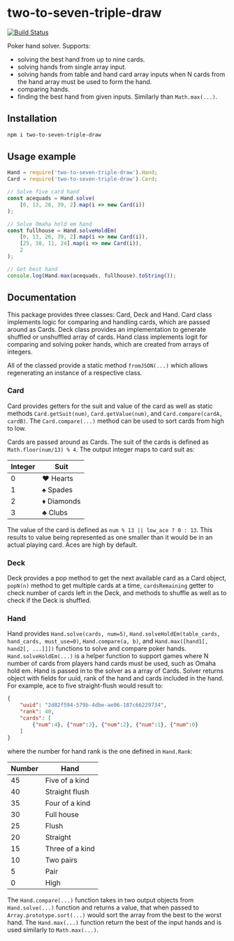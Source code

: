 # two-to-seven-triple-draw

[![Build Status](https://travis-ci.org/kangasta/two-to-seven-triple-draw.svg?branch=master)](https://travis-ci.org/kangasta/two-to-seven-triple-draw)

Poker hand solver. Supports:
- solving the best hand from up to nine cards.
- solving hands from single array input.
- solving hands from table and hand card array inputs when N cards from the hand array must be used to form the hand.
- comparing hands.
- finding the best hand from given inputs. Similarly than `Math.max(...)`.

## Installation

```bash
npm i two-to-seven-triple-draw
```

## Usage example

```js
Hand = require('two-to-seven-triple-draw').Hand;
Card = require('two-to-seven-triple-draw').Card;

// Solve five card hand
const acequads = Hand.solve(
    [0, 13, 26, 39, 2].map(i => new Card(i))
);

// Solve Omaha hold em hand
const fullhouse = Hand.solveHoldEm(
    [0, 13, 26, 39, 2].map(i => new Card(i)),
    [25, 38, 11, 24].map(i => new Card(i)),
    2
);

// Get best hand
console.log(Hand.max(acequads, fullhouse).toString());
```

## Documentation

This package provides three classes: Card, Deck and Hand. Card class implements logic for comparing and handling cards, which are passed around as Cards. Deck class provides an implementation to generate shuffled or unshuffled array of cards. Hand class implements logit for comparing and solving poker hands, which are created from arrays of integers.

All of the classed provide a static method `fromJSON(...)` which allows regenerating an instance of a respective class.

### Card

Card provides getters for the suit and value of the card as well as static methods `Card.getSuit(num)`, `Card.getValue(num)`, and `Card.compare(cardA, cardB)`. The `Card.compare(...)` method can be used to sort cards from high to low.

Cards are passed around as Cards. The suit of the cards is defined as `Math.floor(num/13) % 4`. The output integer maps to card suit as:

Integer | Suit
------- | -------
   0    |  ♥ Hearts
   1    |  ♠ Spades
   2    |  ♦ Diamonds
   3    |  ♣ Clubs

The value of the card is defined as `num % 13 || low_ace ? 0 : 13`. This results to value being represented as one smaller than it would be in an actual playing card. Aces are high by default.

### Deck

Deck provides a pop method to get the next available card as a Card object, `popN(n)` method to get multiple cards at a time, `cardsRemaining` getter to check number of cards left in the Deck, and methods to shuffle as well as to check if the Deck is shuffled.

### Hand

Hand provides `Hand.solve(cards, num=5)`, `Hand.solveHoldEm(table_cards, hand_cards, must_use=0)`, `Hand.compare(a, b)`, and `Hand.max([hand1[, hand2[, ...]]])` functions to solve and compare poker hands. `Hand.solveHoldEm(...)` is a helper function to support games where N number of cards from players hand cards must be used, such as Omaha hold em. Hand is passed in to the solver as a array of Cards. Solver returns object with fields for uuid, rank of the hand and cards included in the hand. For example, ace to five straight-flush would result to:

```json
{
    "uuid": "2d82f594-579b-4dbe-ae06-187c66229734",
    "rank": 40,
    "cards": [
        {"num":4}, {"num":3}, {"num":2}, {"num":1}, {"num":0}
    ]
}
```

where the number for hand rank is the one defined in `Hand.Rank`:

Number | Hand
------ | ------------
   45  |  Five of a kind
   40  |  Straight flush
   35  |  Four of a kind
   30  |  Full house
   25  |  Flush
   20  |  Straight
   15  |  Three of a kind
   10  |  Two pairs
   5   |  Pair
   0   |  High

The `Hand.compare(...)` function takes in two output objects from `Hand.solve(...)` function and returns a value, that when passed to `Array.prototype.sort(...)` would sort the array from the best to the worst hand. The `Hand.max(...)` function return the best of the input hands and is used similarly to `Math.max(...)`.
